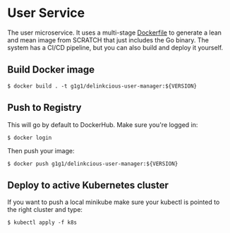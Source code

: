 # User Service

The user microservice. It uses a multi-stage [Dockerfile](Dockerfile) to generate a lean and mean image from SCRATCH that just includes the Go binary. The system has a CI/CD pipeline, but you can also build and deploy it yourself.


## Build Docker image

```
$ docker build . -t g1g1/delinkcious-user-manager:${VERSION}
```

## Push to Registry

This will go by default to DockerHub. Make sure you're logged in:

```
$ docker login
```

Then push your image:

```
$ docker push g1g1/delinkcious-user-manager:${VERSION}
```

## Deploy to active Kubernetes cluster

If you want to push a local minikube make sure your kubectl is pointed to the right cluster and type:

```
$ kubectl apply -f k8s
```







